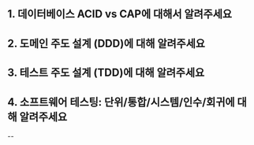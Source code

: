 ## 1. 데이터베이스 ACID vs CAP에 대해서 알려주세요




## 2. 도메인 주도 설계 (DDD)에 대해 알려주세요




## 3. 테스트 주도 설계 (TDD)에 대해 알려주세요




## 4. 소프트웨어 테스팅: 단위/통합/시스템/인수/회귀에 대해 알려주세요




--
